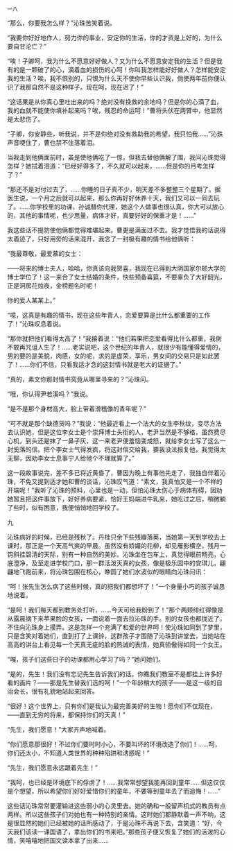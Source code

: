     一八 

   “那么，你要我怎么样？”沁珠苦笑着说。

   “我要你好好地作人，努力你的事业，安定你的生活，你的才资是上好的，为什么要自甘沦亡？”

   “唉！子卿呵，我为什么不愿意好好做人？又为什么不愿意安定我的生活？但是我有的是一颗破了的心，滴着血的损伤的心呵！你叫我怎样能好好做人？怎样能安定我的生活？唉，我不恨别的，只恨为什么天不使你早些认识我，倘使两年前你便认识了我那自然不是这种样子。现在呵，现在迟了！”

   “这话果是从你真心里吐出来的吗？绝对没有挽救的余地吗？但是你的心滴了血，我的血就不能使你填补起来吗？唉，残忍的命运呵！”曹将头伏在两臂中，他显然是太悲伤了。

   “子卿，你安静些，听我说，并不是你绝对没有救助我的希望，我只怕我……”沁珠声音哽住了，曹也禁不住落着泪。

   当我走到他俩面前时，虽是使他俩吃了一惊，但我去替他俩解了围，我问沁珠觉得怎样？她拭着泪道：“已经好得多了，不久就可以起来，……但是你的月考怎样了？”

   “那还不是对付过去了，……你睡的日子真不少，明天差不多整整三个星期了。据医生说，一个月之后就可以起来，那么你再好好休养十天，我们又可以一同去玩了。……你学校里的功课，孙诚替你代理，她这个人做事也很认真，你大可以放心的，其他的事情呢，也少思量，病体才好，真要好好的保重才是！……”

   我这些话不提防使他俩都觉得难堪起来。曹更是满面过不去。我才觉悟我的话说得太着迹了，只好用旁的话来混开，我念了一封极有趣的情书给他俩听：

   “我最尊敬，最爱慕的女士：

   ——将来的博士夫人，哈哈，你真该向我贺喜，我现在已得到大阴国家尔顿大学的博士学位了！这一来合了女士结婚的条件，快些预备喜筵，不要辜负了大好韶光，正是洞房花烛夜，金榜题名时呢！

   你的爱人某某上。”

   “噫，这真是有趣的情书，现在这些年青人，恋爱要算是比什么都重要的工作了！”沁珠叹息着说。

   “那你就把他们看得太高了！”我接着说：“他们若果把恋爱看得比什么都重，我倒不敢再咒诅人生了！……老实说吧，这个世纪的年青人，就很少有能懂得爱情的，男的要的是美貌，肉感，女的呢，求的是虚荣，享乐，男女间的交易只是如此罢了！……你们不信，只看我适才念的这封情书就是老大的证据了。”

   “真的，素文你那封情书究竟从哪里寻来的？”沁珠问。

   “哦，你认得尹若溪吗？”我说。

   “是不是那个身材高大，脸上带着滑稽像的青年呢？”

   “可不就是那个缺德货吗？”我说：“他最近看上一个法大的女生李秋纹，变尽方法去认识她，但是这位李女士是个崇拜博士头衔的人，老尹当然是不够格，虽然费尽心机，到头还是抹了一鼻子灰，这一来老尹便羞恼变成怒，就给李女士写了这么一封奚落的信。把个李女士气得发疯，将这封信交给我，要我没法报复他，我觉得太无聊，因劝李女士息事宁人给他个不理就算了。”

   这一段故事说完，差不多已将近黄昏了，曹因为晚上有事他先走了，我独自伴着沁珠，不免又提到适才她和曹的谈话，沁珠叹气道：“素文，我真怕又是一个不祥的开端呢！”我听了沁珠的预料，心里也是一动，但怕沁珠太伤心于病体有碍，因劝她暂且把这件事放下，好好养病要紧，恰好王妈端进牛乳来，她吃过之后，稍微躺了些时，似有困意，我便悄悄地回学校了。

   九

   沁珠病好的时候，已经是残秋了。丹桂只余下些残瓣落英，当她第一天到学校去上课时，那正是一个天高气爽的早晨。虽然没有娇媚的花柳，却见雁影横空，残月一钩斜挂碧清的天际，别有一种自然的美妙。沁珠坐在包车上，真觉得眼前畅亮，心底澄净，及至走进学校门口，那一群活泼天真的女孩，像是极乐园中的安琪儿，翩翩地飞跑前来，将沁珠包围在核心，睁圆了她们水波似的眼睛向沁珠问讯：

   “呵！张先生怎么病了这些时候，真的把我们都想坏了！”一个身量小巧的孩子诚恳地说着。

   “是呵！我们每天都到教务处打听，……今天可给我盼到了！”那个两颊绯红得像是从露晨摘下来苹果脸的女孩，一面说着一面去拉沁珠的手。别的女孩也都拢近了，不住向沁珠身上摸弄。这是怎样一个充满了和爱的世界呵！使沁珠如同到了梦里，只是含笑对着她们，直到打了上课铃，这群孩子才围随了沁珠到讲堂去，当她站在高高的讲台上看见每一个天真无疵的脸的热诚的表情，她真骄傲得如同一个女王。

   “嘎，孩子们这些日子的功课都用心学习了吗？”她问她们。

   “是的，先生！我们没有忘记先生告诉我们的话。你瞧我们教室不是都挂上许多好看的画片？——那是先生替我们选的呵！”一个年龄稍大的孩子——是这一级的自治会长，很有礼貌地站起来回答。

   “很好！这个世界上，只有你们是我认为最完善美好的生物！愿你们不仅现在，——直到无穷的将来，都保持你们的天真！”

   “先生，我们愿意！”大家齐声地喊着。

   “你们愿意那很好！不过你们要时时小心，不要叫坏的环境改造了你们！……呵，你们还太小，不知道人类世界的种种陷阱和诱惑呢！”

   “先生，我们愿意永远跟着先生！”

   “我呵，也已经是环境底下的俘虏了！……我常常想望我能再回到童年……但这仅仅是个想望，所以希望你们好好爱惜你们的童年，不要等到童年去了而追悔！……”

   这些话沁珠常常要灌输进这些弱小的心灵里去。她的确和一般留声机式的教员有点两样。所以这些孩子们对她也有一种特别的亲情。这时她们都静默着一声不响，这是很显然的她们已经被她的话所感动了，于是沁珠不再说下去，含笑道：“好，今天我们该读一课国语了，拿出你们的书来吧。”那些孩子便又恢复了她们的活泼的心情，笑嘻嘻地把国文读本拿了出来……

